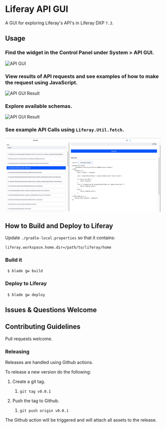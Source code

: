 # Liferay API GUI

A GUI for exploring Liferay's API's in Liferay DXP `7.3`.

## Usage

### Find the widget in the Control Panel under System > API GUI.

![API GUI](/images/APIGUI.png)

### View results of API requests and see examples of how to make the request using JavaScript.

![API GUI Result](/images/APIGUIResult.png)

### Explore available schemas.

![API GUI Result](/images/schemaExplorer.png)

### See example API Calls using `Liferay.Util.fetch`.

![javascriptExample](/images/javascriptExample.png)

## How to Build and Deploy to Liferay

Update `./gradle-local.properties` so that it contains:
```
liferay.workspace.home.dir=/path/to/liferay/home
```

### Build it
` $ blade gw build`

### Deploy to Liferay
` $ blade gw deploy`

## Issues & Questions Welcome

## Contributing Guidelines

Pull requests welcome.

### Releasing

Releases are handled using Github actions.

To release a new version do the following:

1. Create a git tag.

	1. `git tag v0.0.1`

1. Push the tag to Github.

	1. `git push origin v0.0.1`

The Github action will be triggered and will attach all assets to the release.